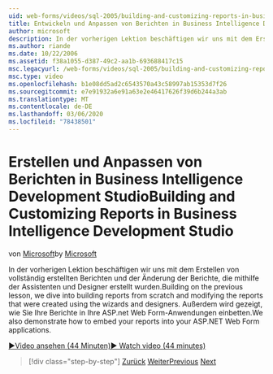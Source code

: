 ```yaml
---
uid: web-forms/videos/sql-2005/building-and-customizing-reports-in-business-intelligence-development-studio
title: Entwickeln und Anpassen von Berichten in Business Intelligence Development Studio | Microsoft-Dokumentation
author: microsoft
description: In der vorherigen Lektion beschäftigen wir uns mit dem Erstellen von vollständig erstellten Berichten und der Änderung der Berichte, die mithilfe der Assistenten und Designer erstellt wurden. Wir haben eine...
ms.author: riande
ms.date: 10/22/2006
ms.assetid: f38a1055-d387-49c2-aa1b-693688417c15
msc.legacyurl: /web-forms/videos/sql-2005/building-and-customizing-reports-in-business-intelligence-development-studio
msc.type: video
ms.openlocfilehash: b1e08dd5ad2c6543570a43c58997ab15353d7f26
ms.sourcegitcommit: e7e91932a6e91a63e2e46417626f39d6b244a3ab
ms.translationtype: MT
ms.contentlocale: de-DE
ms.lasthandoff: 03/06/2020
ms.locfileid: "78438501"
---
```

# <a name="building-and-customizing-reports-in-business-intelligence-development-studio"></a><span data-ttu-id="0d357-104">Erstellen und Anpassen von Berichten in Business Intelligence Development Studio</span><span class="sxs-lookup"><span data-stu-id="0d357-104">Building and Customizing Reports in Business Intelligence Development Studio</span></span>

<span data-ttu-id="0d357-105">von [Microsoft](https://github.com/microsoft)</span><span class="sxs-lookup"><span data-stu-id="0d357-105">by [Microsoft](https://github.com/microsoft)</span></span>

<span data-ttu-id="0d357-106">In der vorherigen Lektion beschäftigen wir uns mit dem Erstellen von vollständig erstellten Berichten und der Änderung der Berichte, die mithilfe der Assistenten und Designer erstellt wurden.</span><span class="sxs-lookup"><span data-stu-id="0d357-106">Building on the previous lesson, we dive into building reports from scratch and modifying the reports that were created using the wizards and designers.</span></span> <span data-ttu-id="0d357-107">Außerdem wird gezeigt, wie Sie Ihre Berichte in Ihre ASP.net Web Form-Anwendungen einbetten.</span><span class="sxs-lookup"><span data-stu-id="0d357-107">We also demonstrate how to embed your reports into your ASP.NET Web Form applications.</span></span>

[<span data-ttu-id="0d357-108">&#9654;Video ansehen (44 Minuten)</span><span class="sxs-lookup"><span data-stu-id="0d357-108">&#9654; Watch video (44 minutes)</span></span>](https://channel9.msdn.com/Blogs/ASP-NET-Site-Videos/building-and-customizing-reports-in-business-intelligence-development-studio)

> [!div class="step-by-step"]
> <span data-ttu-id="0d357-109">[Zurück](getting-started-with-reporting-services.md)
> [Weiter](creating-and-using-stored-procedures.md)</span><span class="sxs-lookup"><span data-stu-id="0d357-109">[Previous](getting-started-with-reporting-services.md)
[Next](creating-and-using-stored-procedures.md)</span></span>
